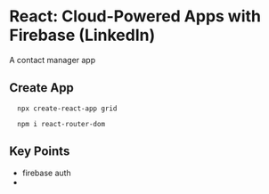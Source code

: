 # React: Cloud-Powered Apps with Firebase (LinkedIn)
A contact manager app




## Create App
``` 
  npx create-react-app grid

  npm i react-router-dom
```

## Key Points
- firebase auth
- 
